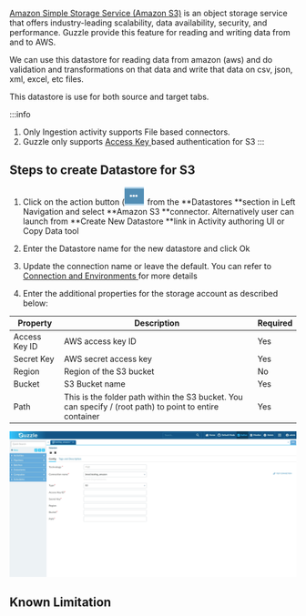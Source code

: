 [Amazon Simple Storage Service (Amazon S3)](https://aws.amazon.com/s3/) is an object storage service that offers industry-leading scalability, data availability, security, and performance. Guzzle provide this feature for reading and writing data from and to AWS.

We can use this datastore for reading data from amazon (aws) and do validation and transformations on that data and write that data on csv, json, xml, excel, etc files.

This datastore is use for both source and target tabs.

:::info
1. Only Ingestion activity supports File based connectors. 
2. Guzzle only supports [Access Key ](https://docs.aws.amazon.com/AmazonS3/latest/userguide/RESTAuthentication.html#ConstructingTheAuthenticationHeader)based authentication for S3
:::

## Steps to create Datastore  for S3

1. Click on the action button (![image alt text](/img/docs/how-to-guides/datastores/action_button.png) from the **Datastores **section in Left Navigation and select **Amazon S3 **connector. Alternatively user can launch from **Create New Datastore **link in Activity authoring UI or Copy Data tool

2. Enter the Datastore name for the new datastore and click Ok

3. Update the connection name or leave the default. You can refer to [Connection and Environments ](http://http) for more details

4. Enter the additional properties for the storage account as described below:

|Property|Description|Required|
|--- |--- |--- |
|Access Key ID|AWS access key ID|Yes|
|Secret Key|AWS secret access key|Yes|
|Region|Region of the S3 bucket|No|
|Bucket|S3 Bucket name|Yes|
|Path|This is the folder path within the S3 bucket. You can specify  / (root path) to point to entire container|Yes|



![image alt text](/img/docs/how-to-guides/datastores/amazons3_1.jpg)

## Known Limitation


